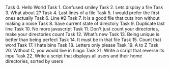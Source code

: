 Task 0. Hello World
Task 1. Confused smiley
Task 2. Lets display a file
Task 3. What about 2?
Task 4. Last lines of a file
Task 5. I would prefer the first ones actually
Task 6. Line #2
Task 7. It is a good file that cuts iron without making a noise
Task 8. Save current state of directory
Task 9. Duplicate last line
Task 10. No more javascript
Task 11. Don't just count your directories, make your directories count
Task 12. What’s new
Task 13. Being unique is better than being perfect
Task 14. It must be in that file
Task 15. Count that word
Task 17. I hate bins
Task 18. Letters only please
Task 19. A to Z
Task 20. Without C, you would live in hiago
Task 21. Write a script that reverse its inpu
Task 22. Write a script that displays all users and their home directories, sorted by users

